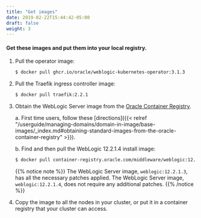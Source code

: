 ```yaml
---
title: "Get images"
date: 2019-02-22T15:44:42-05:00
draft: false
weight: 3
---
```


#### Get these images and put them into your local registry.

1. Pull the operator image:

    ```bash
    $ docker pull ghcr.io/oracle/weblogic-kubernetes-operator:3.1.3
    ```

1. Pull the Traefik ingress controller image:

    ```bash
    $ docker pull traefik:2.2.1
    ```

1. Obtain the WebLogic Server image from the [Oracle Container Registry](https://container-registry.oracle.com).

    a. First time users, follow these [directions]({{< relref "/userguide/managing-domains/domain-in-image/base-images/_index.md#obtaining-standard-images-from-the-oracle-container-registry" >}}).

    b. Find and then pull the WebLogic 12.2.1.4 install image:

     ```bash
     $ docker pull container-registry.oracle.com/middleware/weblogic:12.2.1.4
     ```

    {{% notice note %}} The WebLogic Server image, `weblogic:12.2.1.3`, has all the necessary patches applied. The WebLogic Server image, `weblogic:12.2.1.4`, does not require any additional patches.
    {{% /notice %}}


1. Copy the image to all the nodes in your cluster, or put it in a container registry that your cluster can access.
